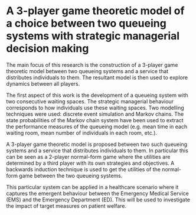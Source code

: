 # A 3-player game theoretic model of a choice between two queueing systems with strategic managerial decision making

The main focus of this research is the construction of a 3-player game theoretic
model between two queueing systems and a service that distributes individuals to
them. 
The resultant model is then used to explore dynamics between all players.

The first aspect of this work is the development of a queueing system with two
consecutive waiting spaces. 
The strategic managerial behaviour corresponds to how individuals use these
waiting spaces. 
Two modelling techniques were used: discrete event simulation and Markov chains.
The state probabilities of the Markov chain system have been used to extract the
performance measures of the queueing model (e.g. mean time in each waiting room,
mean number of individuals in each room, etc.).

A 3-player game theoretic model is proposed between two such queueing systems
and a service that distributes individuals to them.
In particular this can be seen as a 2-player normal-form game where the
utilities are determined by a third player with its own strategies and
objectives.
A backwards induction technique is used to get the utilities of the normal-form
game between the two queueing systems.

This particular system can be applied in a healthcare scenario where it captures
the emergent behaviour between the Emergency Medical Service (EMS) and the
Emergency Department (ED).
This will be used to investigate the impact of target measures on patient
welfare.
